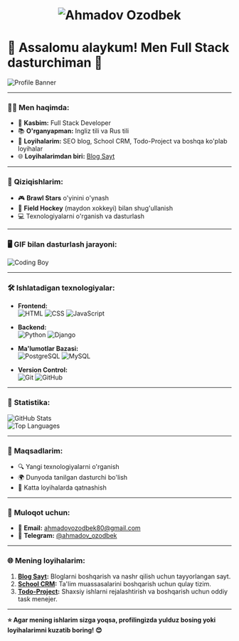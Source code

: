 <h1 align="center">
  <img src="name.svg" alt="Ahmadov Ozodbek"/>
</h1>

# 🌟 Assalomu alaykum! Men Full Stack dasturchiman 👋  

![Profile Banner](https://i.imgur.com/zpP7B8V.png)

---

### 🧑‍💻 **Men haqimda:**
- 💼 **Kasbim:** Full Stack Developer  
- 📚 **O'rganyapman:** Ingliz tili va Rus tili  
- 🌱 **Loyihalarim:** SEO blog, School CRM, Todo-Project va boshqa ko'plab loyihalar  
- 🌐 **Loyihalarimdan biri:** [Blog Sayt](https://github.com/070DBEK/blog-sayt.git)  

---

### 🎯 **Qiziqishlarim:**
- 🎮 **Brawl Stars** o'yinini o'ynash  
- 🏑 **Field Hockey** (maydon xokkeyi) bilan shug'ullanish  
- 💻 Texnologiyalarni o'rganish va dasturlash  

---

### 🖥️ **GIF bilan dasturlash jarayoni:**
![Coding Boy](https://media.giphy.com/media/3o7abkhOpu0NwenH3O/giphy.gif)  

---

### 🛠️ **Ishlatadigan texnologiyalar:**
- **Frontend:**  
  ![HTML](https://img.shields.io/badge/HTML-239120?style=for-the-badge&logo=html5&logoColor=white)
  ![CSS](https://img.shields.io/badge/CSS-1572B6?style=for-the-badge&logo=css3&logoColor=white)
  ![JavaScript](https://img.shields.io/badge/JavaScript-F7DF1E?style=for-the-badge&logo=javascript&logoColor=black)

- **Backend:**  
  ![Python](https://img.shields.io/badge/Python-3776AB?style=for-the-badge&logo=python&logoColor=white)
  ![Django](https://img.shields.io/badge/Django-092E20?style=for-the-badge&logo=django&logoColor=white)

- **Ma'lumotlar Bazasi:**  
  ![PostgreSQL](https://img.shields.io/badge/PostgreSQL-316192?style=for-the-badge&logo=postgresql&logoColor=white)
  ![MySQL](https://img.shields.io/badge/MySQL-4479A1?style=for-the-badge&logo=mysql&logoColor=white)

- **Version Control:**  
  ![Git](https://img.shields.io/badge/Git-F05032?style=for-the-badge&logo=git&logoColor=white)
  ![GitHub](https://img.shields.io/badge/GitHub-181717?style=for-the-badge&logo=github&logoColor=white)

---

### 🚀 **Statistika:**
![GitHub Stats](https://github-readme-stats.vercel.app/api?username=070DBEK&show_icons=true&theme=radical)  
![Top Languages](https://github-readme-stats.vercel.app/api/top-langs/?username=070DBEK&layout=compact&theme=radical)

---

### 🎯 **Maqsadlarim:**
- 🔍 Yangi texnologiyalarni o'rganish
- 🌍 Dunyoda tanilgan dasturchi bo'lish
- 💼 Katta loyihalarda qatnashish  

---

### 💬 **Muloqot uchun:**
- 📧 **Email:** ahmadovozodbek80@gmail.com  
- 📱 **Telegram:** [@ahmadov_ozodbek](https://t.me/ahmadov_ozodbek)  

---

### 🌐 **Mening loyihalarim:**
1. **[Blog Sayt](https://github.com/070DBEK/blog-sayt.git):** Bloglarni boshqarish va nashr qilish uchun tayyorlangan sayt.
2. **[School CRM](https://github.com/070DBEK/school-crm.git):** Ta'lim muassasalarini boshqarish uchun qulay tizim.
3. **[Todo-Project](https://github.com/070DBEK/todo-project.git):** Shaxsiy ishlarni rejalashtirish va boshqarish uchun oddiy task menejer.

---

**⭐ Agar mening ishlarim sizga yoqsa, profilingizda yulduz bosing yoki loyihalarimni kuzatib boring! 😊**
